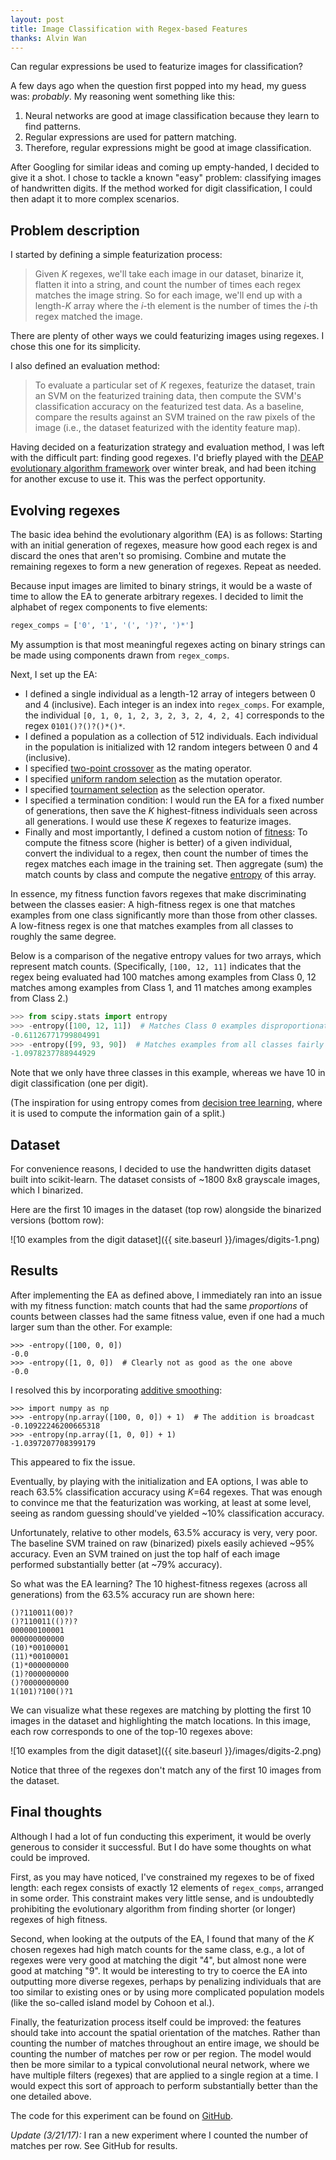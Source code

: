 ```yaml
---
layout: post
title: Image Classification with Regex-based Features
thanks: Alvin Wan
---
```


Can regular expressions be used to featurize images for classification?

A few days ago when the question first popped into my head, my guess was: *probably*. My reasoning went something like this:
1. Neural networks are good at image classification because they learn to find patterns.
2. Regular expressions are used for pattern matching.
3. Therefore, regular expressions might be good at image classification.

After Googling for similar ideas and coming up empty-handed, I decided to give it a shot. I chose to tackle a known "easy" problem: classifying images of handwritten digits. If the method worked for digit classification, I could then adapt it to more complex scenarios.

<!-- more -->

## Problem description

I started by defining a simple featurization process:

> Given *K* regexes, we'll take each image in our dataset, binarize it, flatten it into a string, and count the number of times each regex matches the image string. So for each image, we'll end up with a length-*K* array where the *i*-th element is the number of times the *i*-th regex matched the image.

There are plenty of other ways we could featurizing images using regexes. I chose this one for its simplicity.

I also defined an evaluation method:

> To evaluate a particular set of *K* regexes, featurize the dataset, train an SVM on the featurized training data, then compute the SVM's classification accuracy on the featurized test data. As a baseline, compare the results against an SVM trained on the raw pixels of the image (i.e., the dataset featurized with the identity feature map).

Having decided on a featurization strategy and evaluation method, I was left with the difficult part: finding good regexes. I'd briefly played with the [DEAP evolutionary algorithm framework](https://deap.readthedocs.io) over winter break, and had been itching for another excuse to use it. This was the perfect opportunity.

## Evolving regexes

<!-- Since my evaluation metric was classification accuracy, that meant a "good" regex would be one that helps the SVM discriminate between classes. -->

The basic idea behind the evolutionary algorithm (EA) is as follows: Starting with an initial generation of regexes, measure how good each regex is and discard the ones that aren't so promising. Combine and mutate the remaining regexes to form a new generation of regexes. Repeat as needed.

Because input images are limited to binary strings, it would be a waste of time to allow the EA to generate arbitrary regexes. I decided to limit the alphabet of regex components to five elements:

```python
regex_comps = ['0', '1', '(', ')?', ')*']
```

My assumption is that most meaningful regexes acting on binary strings can be made using components drawn from `regex_comps`.

Next, I set up the EA:

* I defined a single individual as a length-12 array of integers between 0 and 4 (inclusive). Each integer is an index into `regex_comps`. For example, the individual `[0, 1, 0, 1, 2, 3, 2, 3, 2, 4, 2, 4]` corresponds to the regex `0101()?()?()*()*`.
* I defined a population as a collection of 512 individuals. Each individual in the population is initialized with 12 random integers between 0 and 4 (inclusive).
* I specified [two-point crossover](https://en.wikipedia.org/wiki/Crossover_(genetic_algorithm)) as the mating operator.
* I specified [uniform random selection](https://en.wikipedia.org/wiki/Mutation_(genetic_algorithm)) as the mutation operator.
* I specified [tournament selection](https://en.wikipedia.org/wiki/Tournament_selection) as the selection operator.
* I specified a termination condition: I would run the EA for a fixed number of generations, then save the *K* highest-fitness individuals seen across all generations. I would use these *K* regexes to featurize images.
* Finally and most importantly, I defined a custom notion of [fitness](https://en.wikipedia.org/wiki/Fitness_function): To compute the fitness score (higher is better) of a given individual, convert the individual to a regex, then count the number of times the regex matches each image in the training set. Then aggregate (sum) the match counts by class and compute the negative [entropy](https://en.wikipedia.org/wiki/Entropy_(information_theory)) of this array.

In essence, my fitness function favors regexes that make discriminating between the classes easier: A high-fitness regex is one that matches examples from one class significantly more than those from other classes. A low-fitness regex is one that matches examples from all classes to roughly the same degree.

Below is a comparison of the negative entropy values for two arrays, which represent match counts. (Specifically, `[100, 12, 11]` indicates that the regex being evaluated had 100 matches among examples from Class 0, 12 matches among examples from Class 1, and 11 matches among examples from Class 2.)

```python
>>> from scipy.stats import entropy
>>> -entropy([100, 12, 11])  # Matches Class 0 examples disproportionately often
-0.61126771799804991
>>> -entropy([99, 93, 90])  # Matches examples from all classes fairly evenly
-1.0978237788944929
```

Note that we only have three classes in this example, whereas we have 10 in digit classification (one per digit).

(The inspiration for using entropy comes from [decision tree learning](https://en.wikipedia.org/wiki/Decision_tree_learning), where it is used to compute the information gain of a split.)

## Dataset

For convenience reasons, I decided to use the handwritten digits dataset built into scikit-learn.
The dataset consists of ~1800 8x8 grayscale images, which I binarized.

Here are the first 10 images in the dataset (top row) alongside the binarized versions (bottom row):

![10 examples from the digit dataset]({{ site.baseurl }}/images/digits-1.png)

## Results

After implementing the EA as defined above, I immediately ran into an issue with my fitness function: match counts that had the same *proportions* of counts between classes had the same fitness value, even if one had a much larger sum than the other. For example:

```
>>> -entropy([100, 0, 0])
-0.0
>>> -entropy([1, 0, 0])  # Clearly not as good as the one above
-0.0
```

I resolved this by incorporating [additive smoothing](https://en.wikipedia.org/wiki/Additive_smoothing):

```
>>> import numpy as np
>>> -entropy(np.array([100, 0, 0]) + 1)  # The addition is broadcast
-0.10922246200665318
>>> -entropy(np.array([1, 0, 0]) + 1)
-1.0397207708399179
```

This appeared to fix the issue.

Eventually, by playing with the initialization and EA options, I was able to reach 63.5% classification accuracy using *K*=64 regexes.
That was enough to convince me that the featurization was working, at least at some level, seeing as random guessing should've yielded ~10% classification accuracy.

Unfortunately, relative to other models, 63.5% accuracy is very, very poor. The baseline SVM trained on raw (binarized) pixels easily achieved ~95% accuracy. Even an SVM trained on just the top half of each image performed substantially better (at ~79% accuracy).

So what was the EA learning? The 10 highest-fitness regexes (across all generations) from the 63.5% accuracy run are shown here:

```
()?110011(00)?
()?110011(()?)?
000000100001
000000000000
(10)*00100001
(11)*00100001
(1)*000000000
(1)?000000000
()?0000000000
1(101)?100()?1
```

We can visualize what these regexes are matching by plotting the first 10 images in the dataset and highlighting the match locations. In this image, each row corresponds to one of the top-10 regexes above:

![10 examples from the digit dataset]({{ site.baseurl }}/images/digits-2.png)

Notice that three of the regexes don't match any of the first 10 images from the dataset.

<!-- So the regex matches are actually quite rare. Indeed, the average example in the featurized training set contains ~15 non-zero entries (out of 64 total). -->
<!-- print(np.mean(np.apply_along_axis(np.count_nonzero, 1, X_train_f))) -->

## Final thoughts

Although I had a lot of fun conducting this experiment, it would be overly generous to consider it successful.
But I do have some thoughts on what could be improved.

First, as you may have noticed, I've constrained my regexes to be of fixed length: each regex consists of exactly 12 elements of `regex_comps`, arranged in some order. This constraint makes very little sense, and is undoubtedly prohibiting the evolutionary algorithm from finding shorter (or longer) regexes of high fitness.

Second, when looking at the outputs of the EA, I found that many of the *K* chosen regexes had high match counts for the same class, e.g., a lot of regexes were very good at matching the digit "4", but almost none were good at matching "9".
It would be interesting to try to coerce the EA into outputting more diverse regexes, perhaps by penalizing individuals that are too similar to existing ones or by using more complicated population models (like the so-called island model by Cohoon et al.).

Finally, the featurization process itself could be improved: the features should take into account the spatial orientation of the matches.
Rather than counting the number of matches throughout an entire image, we should be counting the number of matches per row or per region. The model would then be more similar to a typical convolutional neural network, where we have multiple filters (regexes) that are applied to a single region at a time. I would expect this sort of approach to perform substantially better than the one detailed above.

The code for this experiment can be found on [GitHub](https://github.com/guoguo12/deap-regex-featurization).

*Update (3/21/17):* I ran a new experiment where I counted the number of matches per row. See GitHub for results.

